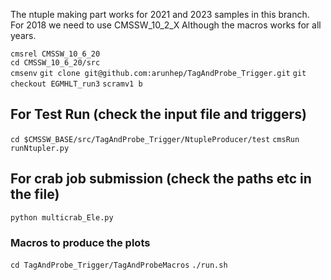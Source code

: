 The ntuple making part works for 2021 and 2023 samples in this branch.
For 2018 we need to use CMSSW_10_2_X
Although the macros works for all years.

`cmsrel CMSSW_10_6_20`  
`cd CMSSW_10_6_20/src`  
`cmsenv` 
`git clone git@github.com:arunhep/TagAndProbe_Trigger.git`
`git checkout EGMHLT_run3`
`scramv1 b`

## For Test Run (check the input file and triggers)

`cd $CMSSW_BASE/src/TagAndProbe_Trigger/NtupleProducer/test`
`cmsRun runNtupler.py`  

## For crab job submission (check the paths etc in the file)

`python multicrab_Ele.py`

### Macros to produce the plots

`cd TagAndProbe_Trigger/TagAndProbeMacros`
`./run.sh` 

